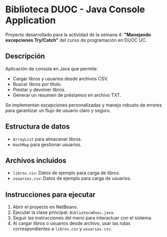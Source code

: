 # Biblioteca DUOC - Java Console Application

Proyecto desarrollado para la actividad de la semana 4: **"Manejando excepciones Try/Catch"** del curso de programación en DUOC UC.

## Descripción
Aplicación de consola en Java que permite:
- Cargar libros y usuarios desde archivos CSV.
- Buscar libros por título.
- Prestar y devolver libros.
- Generar un resumen de préstamos en archivo TXT.

Se implementan excepciones personalizadas y manejo robusto de errores para garantizar un flujo de usuario claro y seguro.

## Estructura de datos
- `ArrayList` para almacenar libros.
- `HashMap` para gestionar usuarios.

## Archivos incluidos
- `libros.csv`: Datos de ejemplo para carga de libros.
- `usuarios.csv`: Datos de ejemplo para carga de usuarios.

## Instrucciones para ejecutar
1. Abrir el proyecto en NetBeans.
2. Ejecutar la clase principal: `BibliotecaDuoc.java`.
3. Seguir las instrucciones del menú para interactuar con el sistema.
4. Al cargar libros o usuarios desde archivo, usar las rutas correspondientes a `libros.csv` y `usuarios.csv`.

